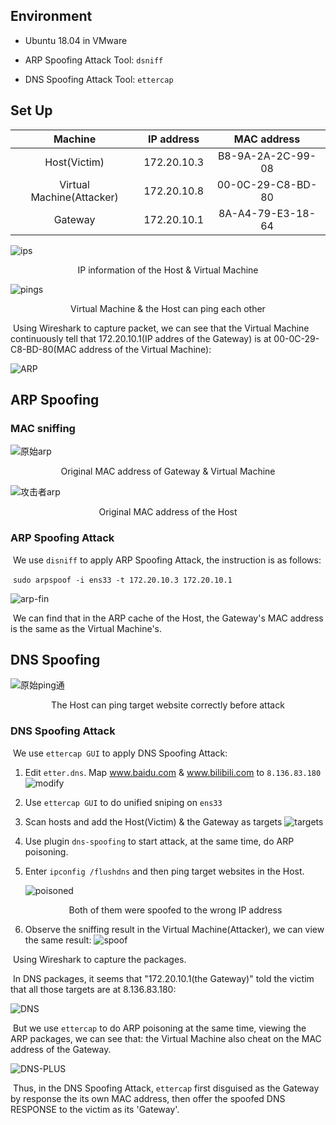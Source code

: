 ## Environment

- Ubuntu 18.04 in VMware

- ARP Spoofing Attack Tool: `dsniff`
- DNS Spoofing Attack Tool: `ettercap` 

## Set Up

|          Machine          | IP address  |    MAC address    |
| :-----------------------: | :---------: | :---------------: |
|       Host(Victim)        | 172.20.10.3 | B8-9A-2A-2C-99-08 |
| Virtual Machine(Attacker) | 172.20.10.8 | 00-0C-29-C8-BD-80 |
|          Gateway          | 172.20.10.1 | 8A-A4-79-E3-18-64 |

![ips](/Users/shen/Desktop/网安实践/labs/Lab2/pics/ips.png)

<center>IP information of the Host & Virtual Machine</center>

![pings](/Users/shen/Desktop/网安实践/labs/Lab2/pics/pings.png)

<center>Virtual Machine & the Host can ping each other</center>

​	Using Wireshark to capture packet, we can see that the Virtual Machine continuously tell that 172.20.10.1(IP addres of the Gateway) is at 00-0C-29-C8-BD-80(MAC address of the Virtual Machine):

![ARP](/Users/shen/Desktop/网安实践/labs/Lab2/pics/ARP.png)

## ARP Spoofing

### MAC sniffing

![原始arp](/Users/shen/Desktop/网安实践/labs/Lab2/pics/原始arp.png)

<center>Original MAC address of Gateway & Virtual Machine</center>

![攻击者arp](/Users/shen/Desktop/网安实践/labs/Lab2/pics/攻击者arp.png)

<center>Original MAC address of the Host</center>

### ARP Spoofing Attack

​	We use `disniff` to apply ARP Spoofing Attack, the instruction is as follows:

​	`sudo arpspoof -i ens33 -t 172.20.10.3 172.20.10.1`

![arp-fin](/Users/shen/Desktop/网安实践/labs/Lab2/pics/arp-fin.png)

​	We can find that in the ARP cache of the Host, the Gateway's MAC address is the same as the Virtual Machine's.

## DNS Spoofing

![原始ping通](/Users/shen/Desktop/网安实践/labs/Lab2/pics/原始ping通.png)

<center>The Host can ping target website correctly before attack</center>

### DNS Spoofing Attack

​	We use `ettercap GUI` to apply DNS Spoofing Attack:

1. Edit `etter.dns`.
   Map www.baidu.com & www.bilibili.com to `8.136.83.180`
   ![modify](/Users/shen/Desktop/网安实践/labs/Lab2/pics/modify.png)

2. Use `ettercap GUI` to do unified sniping on `ens33`

3. Scan hosts and add the Host(Victim) & the Gateway as targets
   ![targets](/Users/shen/Desktop/网安实践/labs/Lab2/pics/targets.png)

4. Use plugin `dns-spoofing` to start attack, at the same time, do ARP poisoning.

5. Enter `ipconfig /flushdns` and then ping target websites in the Host.

   ![poisoned](/Users/shen/Desktop/网安实践/labs/Lab2/pics/poisoned.png)
   <center>Both of them were spoofed to the wrong IP address</center>

6. Observe the sniffing result in the Virtual Machine(Attacker), we can view the same result:
   ![spoof](/Users/shen/Desktop/网安实践/labs/Lab2/pics/spoof.png)

​	Using Wireshark to capture the packages. 

​	In DNS packages, it seems that "172.20.10.1(the Gateway)" told the victim that all those targets are at 8.136.83.180:

![DNS](/Users/shen/Desktop/网安实践/labs/Lab2/pics/DNS.png)

​	But we use `ettercap` to do ARP poisoning at the same time, viewing the ARP packages, we can see that: the Virtual Machine also cheat on the MAC address of the Gateway.

![DNS-PLUS](/Users/shen/Desktop/网安实践/labs/Lab2/pics/DNS-PLUS.png)

​	Thus, in the DNS Spoofing Attack, `ettercap` first disguised as the Gateway by response the its own MAC address, then offer the spoofed DNS RESPONSE to the victim as its 'Gateway'.
